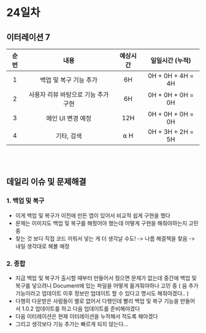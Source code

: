 # 24일차
## 이터레이션 7
|순번|내용|예상시간|일일시간 (누적)
|:---:|:-----:|:-------:|:-------:
|1|백업 및 복구 기능 추가| 6H | 0H + 0H + 4H = 4H
|2|사용자 리뷰 바탕으로 기능 추가 구현| 6H | 0H + 0H + 0H = 0H
|3|메인 UI 변경 예정| 12H | 0H + 0H + 0H = 0H
|4|기타, 검색| ⍺ H | 0H + 3H + 2H = 5H


</br></br>
## 데일리 이슈 및 문제해결
### 1. 백업 및 복구
  - 이게 백업 및 복구가 이전에 만든 앱이 있어서 비교적 쉽게 구현을 했다
  - 문제는 이미지도 백업 및 복구를 해줬어야 했는데 어떻게 구현을 해줘야하는지 고민 중
  - 찾는 것 보다 직접 코드 끼워서 넣는 게 더 생각날 수도! -> 나름 해결책을 찾음 -> 내일 생각대로 해볼 예정
### 2. 종합
  - 지금 백업 및 복구가 출시할 때부터 만들어서 줬으면 문제가 없는데 중간에 백업 및 복구를 넣으려니 Document에 있는 파일을 어떻게 옮겨줘야하나 고민 중 ( 음 추가 기능이라고 업데이트 이후 정보만 업데이트 할 수 있다고 명시도 해줘야겠다.. )
  - 다행히 다운받은 사람들이 별로 없어서 다행인데 빨리 백업 및 복구 기능을 만들어서 1.0.2 업데이트를 하고 다음 업데이트를 준비해야겠다 
  - 다음 이터레이션은 현재 이터레이션을 누적해서 적도록 해야겠다
  - 그리고 생각보다 기능 추가는 빠르게 되지 않는다...
